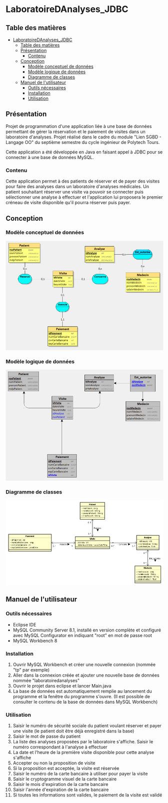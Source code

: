 # LaboratoireDAnalyses_JDBC

## Table des matières

- [LaboratoireDAnalyses\_JDBC](#laboratoiredanalyses_jdbc)
  - [Table des matières](#table-des-matières)
  - [Présentation](#présentation)
    - [Contenu](#contenu)
  - [Conception](#conception)
    - [Modèle conceptuel de données](#modèle-conceptuel-de-données)
    - [Modèle logique de données](#modèle-logique-de-données)
    - [Diagramme de classes](#diagramme-de-classes)
  - [Manuel de l'utilisateur](#manuel-de-lutilisateur)
    - [Outils nécessaires](#outils-nécessaires)
    - [Installation](#installation)
    - [Utilisation](#utilisation)

## Présentation

Projet de programmation d'une application liée à une base de données permettant de gérer la réservation et le paiement de visites dans un laboratoire d'analyses. Projet réalisé dans le cadre du module "Lien SGBD - Langage OO" du septième semestre du cycle ingénieur de Polytech Tours.

Cette application a été développée en Java en faisant appel à JDBC pour se connecter à une base de données MySQL.

### Contenu

Cette application permet à des patients de réserver et de payer des visites pour faire des analyses dans un laboratoire d'analyses médicales. Un patient souhaitant réserver une visite va pouvoir se connecter puis sélectionner une analyse à effectuer et l'application lui proposera le premier créneau de visite disponible qu'il pourra réserver puis payer.

## Conception

### Modèle conceptuel de données

![Modèle conceptuel de données](../conception/MCDBDLaboAnalysesJDBC.png)

### Modèle logique de données

![Modèle logique de données](../conception/MLDBDLaboAnalysesJDBC.png)

### Diagramme de classes

![Diagramme de classes](../conception/DiagrammeClassesLaboAnalysesJDBC.png)

## Manuel de l'utilisateur

### Outils nécessaires

- Eclipse IDE
- MySQL Community Server 8.1, installé en version complète et configuré avec MySQL Configurator en indiquant "root" en mot de passe root
- MySQL Workbench 8

### Installation

1. Ouvrir MySQL Workbench et créer une nouvelle connexion (nommée "tp" par exemple)
2. Aller dans la connexion créée et ajouter une nouvelle base de données nommée "laboratoiredanalyses"
3. Ouvrir le projet dans eclipse et lancer Main.java
4. La base de données est automatiquement remplie au lancement du programme et la fenêtre du programme s'ouvre. (Il est possible de consulter le contenu de la base de données dans MySQL Workbench)

### Utilisation

1. Saisir le numéro de sécurité sociale du patient voulant réserver et payer une visite (le patient doit être déjà enregistré dans la base)
2. Saisir le mot de passe du patient
3. La liste des analyses proposées par le laboratoire s'affiche. Saisir le numéro correspondant à l'analyse à effectuer
4. La date et l'heure de la première visite disponible pour cette analyse s'affiche
5. Accepter ou non la proposition de visite
6. Si la proposition est acceptée, la visite est réservée
7. Saisir le numéro de la carte bancaire à utiliser pour payer la visite
8. Saisir le cryptogramme visuel de la carte bancaire
9. Saisir le mois d'expiration de la carte bancaire
10. Saisir l'année d'expiration de la carte bancaire
11. Si toutes les informations sont valides, le paiement de la visite est validé

